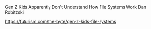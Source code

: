 Gen Z Kids Apparently Don't Understand How File Systems Work
Dan Robitzski

https://futurism.com/the-byte/gen-z-kids-file-systems
